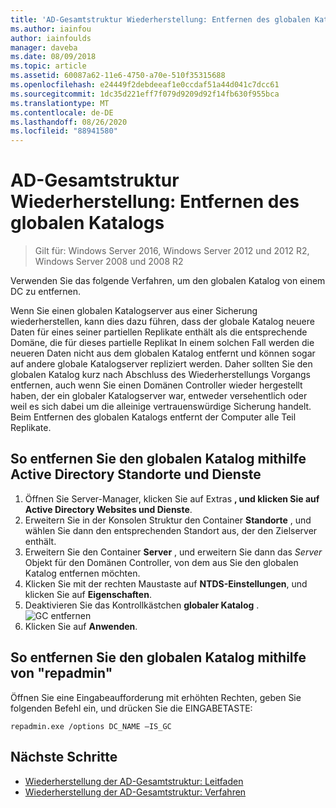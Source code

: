 ```yaml
---
title: 'AD-Gesamtstruktur Wiederherstellung: Entfernen des globalen Katalogs'
ms.author: iainfou
author: iainfoulds
manager: daveba
ms.date: 08/09/2018
ms.topic: article
ms.assetid: 60087a62-11e6-4750-a70e-510f35315688
ms.openlocfilehash: e24449f2debdeeaf1e0ccdaf51a44d041c7dcc61
ms.sourcegitcommit: 1dc35d221eff7f079d9209d92f14fb630f955bca
ms.translationtype: MT
ms.contentlocale: de-DE
ms.lasthandoff: 08/26/2020
ms.locfileid: "88941580"
---
```

# <a name="ad-forest-recovery---removing-the-global-catalog"></a>AD-Gesamtstruktur Wiederherstellung: Entfernen des globalen Katalogs

>Gilt für: Windows Server 2016, Windows Server 2012 und 2012 R2, Windows Server 2008 und 2008 R2

 Verwenden Sie das folgende Verfahren, um den globalen Katalog von einem DC zu entfernen.

 Wenn Sie einen globalen Katalogserver aus einer Sicherung wiederherstellen, kann dies dazu führen, dass der globale Katalog neuere Daten für eines seiner partiellen Replikate enthält als die entsprechende Domäne, die für dieses partielle Replikat In einem solchen Fall werden die neueren Daten nicht aus dem globalen Katalog entfernt und können sogar auf andere globale Katalogserver repliziert werden. Daher sollten Sie den globalen Katalog kurz nach Abschluss des Wiederherstellungs Vorgangs entfernen, auch wenn Sie einen Domänen Controller wieder hergestellt haben, der ein globaler Katalogserver war, entweder versehentlich oder weil es sich dabei um die alleinige vertrauenswürdige Sicherung handelt. Beim Entfernen des globalen Katalogs entfernt der Computer alle Teil Replikate.

## <a name="to-remove-the-global-catalog-using-active-directory-sites-and-services"></a>So entfernen Sie den globalen Katalog mithilfe Active Directory Standorte und Dienste

1. Öffnen Sie Server-Manager, klicken Sie auf Extras **, und klicken Sie auf** **Active Directory Websites und Dienste**.
2. Erweitern Sie in der Konsolen Struktur den Container **Standorte** , und wählen Sie dann den entsprechenden Standort aus, der den Zielserver enthält.
3. Erweitern Sie den Container **Server** , und erweitern Sie dann das *Server* Objekt für den Domänen Controller, von dem aus Sie den globalen Katalog entfernen möchten.
4. Klicken Sie mit der rechten Maustaste auf **NTDS-Einstellungen**, und klicken Sie auf **Eigenschaften**.
5. Deaktivieren Sie das Kontrollkästchen **globaler Katalog** .
   ![GC entfernen](media/AD-Forest-Recovery-Remove-GC/removegc1.png)
6. Klicken Sie auf **Anwenden**.

## <a name="to-remove-the-global-catalog-using-repadmin"></a>So entfernen Sie den globalen Katalog mithilfe von "repadmin"

Öffnen Sie eine Eingabeaufforderung mit erhöhten Rechten, geben Sie folgenden Befehl ein, und drücken Sie die EINGABETASTE:

   ```
   repadmin.exe /options DC_NAME –IS_GC
   ```

## <a name="next-steps"></a>Nächste Schritte

- [Wiederherstellung der AD-Gesamtstruktur: Leitfaden](AD-Forest-Recovery-Guide.md)
- [Wiederherstellung der AD-Gesamtstruktur: Verfahren](AD-Forest-Recovery-Procedures.md)

